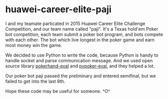 # huawei-career-elite-paji

I and my teamate particated in 2015 Huawei Career Elite Challenge Competition, and our team name called "paji". It's a Texas hold'em Poker bot competition, each team submit a poker bot program, and bots compete with each other. The bot which live longest in the poker game and earn most money win the game.

We decided to use Python to write the code, because Python is handy to handle socket and parse communication message. And we used open source library [pokerhand-eval](https://github.com/aliang/pokerhand-eval) and [pypoker-eval](https://github.com/minmax/pypoker-eval), and they helped a lot.

Our poker bot paji passed the preliminary and entered semifinal, but we failed to get into the last 8th.

Hope these code may be useful for someone.  ^O^